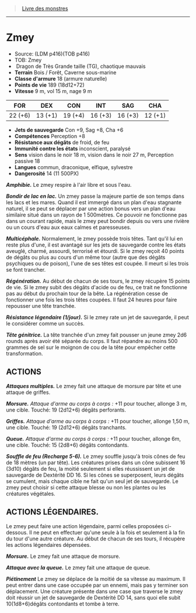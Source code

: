 ﻿> [Livre des monstres](tome_of_beasts.md)

---

# Zmey

- Source: (LDM p416)(TOB p416)
- TOB: Zmey
-  Dragon de Très Grande taille (TG), chaotique mauvais
- **Terrain** Bois / Forêt, Caverne sous-marine
- **Classe d'armure** 18 (armure naturelle)
- **Points de vie** 189 (18d12+72)
- **Vitesse** 9 m, vol 15 m, nage 9 m

|FOR|DEX|CON|INT|SAG|CHA|
|---|---|---|---|---|---|
|22 (+6)|13 (+1)|19 (+4)|16 (+3)|16 (+3)|12 (+1)|

- **Jets de sauvegarde** Con +9, Sag +8, Cha +6
- **Compétences** Perception +8
- **Résistance aux dégâts** de froid, de feu
- **Immunité contre les états** inconscient, paralysé
- **Sens** vision dans le noir 18 m, vision dans le noir 27 m, Perception passive 18
- **Langues** commun, draconique, elfique, sylvestre
- **Dangerosité** 14 (11 500PX)

**_Amphibie._** Le zmey respire à l'air libre et sous l'eau.

**_Bondir de lac en lac._** Un zmey passe la majeure partie de son temps dans les lacs et les mares. Quand il est immergé dans un plan d'eau stagnante naturel, il se peut se déplacer par une action bonus vers un plan d'eau similaire situé dans un rayon de 1 500mètres. Ce pouvoir ne fonctionne pas dans un courant rapide, mais le zmey peut bondir depuis ou vers une rivière ou un cours d'eau aux eaux calmes et paresseuses.

**_Multicéphale._** Normalement, le zmey possède trois têtes. Tant qu'il lui en reste plus d'une, il est avantagé sur les jets de sauvegarde contre les états aveuglé, charmé, assourdi, terrorisé et étourdi. Si le zmey reçoit 40 points de dégâts ou plus au cours d'un même tour (autre que des dégâts psychiques ou de poison), l'une de ses têtes est coupée. Il meurt si les trois se font trancher.

**_Régénération._** Au début de chacun de ses tours, le zmey récupère 15 points de vie. Si le zmey subit des dégâts d'acide ou de feu, ce trait ne fonctionne pas au début du prochain tour de la bête. La régénération cesse de fonctionner une fois les trois têtes coupées. Il faut 24 heures pour faire repousser une tête tranchée.

**_Résistance légendaire (1/jour)._** Si le zmey rate un jet de sauvegarde, il peut le considérer comme un succès.

**_Tête génitrice._** La tête tranchée d'un zmey fait pousser un jeune zmey 2d6 rounds après avoir été séparée du corps. Il faut répandre au moins 500 grammes de sel sur le moignon de cou de la tête pour empêcher cette transformation.

## ACTIONS

**_Attaques multiples._** Le zmey fait une attaque de morsure par tête et une attaque de griffes.

**_Morsure._** _Attaque d'arme au corps à corps :_ +11 pour toucher, allonge 3 m, une cible. Touché: 19 (2d12+6) dégâts perforants.

**_Griffes._** _Attaque d'arme au corps à corps :_ +11 pour toucher, allonge 1,50 m, une cible. Touché: 19 (2d12+6) dégâts tranchants.

**_Queue._** _Attaque d'arme au corps à corps :_ +11 pour toucher, allonge 6m, une cible. Touché: 15 (2d8+6) dégâts contondants.

**_Souffle de feu (Recharge 5-6)._** Le zmey souffle jusqu'à trois cônes de feu de 18 mètres (un par tête). Les créatures prises dans un cône subissent 16 (3d10) dégâts de feu, la moitié seulement si elles réussissent un jet de sauvegarde de Dextérité DD 16. Si les cônes se superposent, leurs dégâts se cumulent, mais chaque cible ne fait qu'un seul jet de sauvegarde. Le zmey peut choisir si cette attaque blesse ou non les plantes ou les créatures végétales.

## ACTIONS LÉGENDAIRES.

Le zmey peut faire une action légendaire, parmi celles proposées ci-dessous. Il ne peut en effectuer qu'une seule à la fois et seulement à la fin du tour d'une autre créature. Au début de chacun de ses tours, il récupère les actions légendaires dépensées.

**_Morsure._** Le zmey fait une attaque de morsure.

**_Attaque avec la queue._** Le zmey fait une attaque de queue.

**_Piétinement_** Le zmey se déplace de la moitié de sa vitesse au maximum. Il peut entrer dans une case occupée par un ennemi, mais pas y terminer son déplacement. Une créature présente dans une case que traverse le zmey doit réussir un jet de sauvegarde de Dextérité DD 14, sans quoi elle subit 10(1d8+6)dégâts contondants et tombe à terre.

